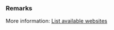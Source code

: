 
### Remarks

More information: [List available websites](/power-pages/configure/power-platform-cli-tutorial#step-2-list-available-websites)